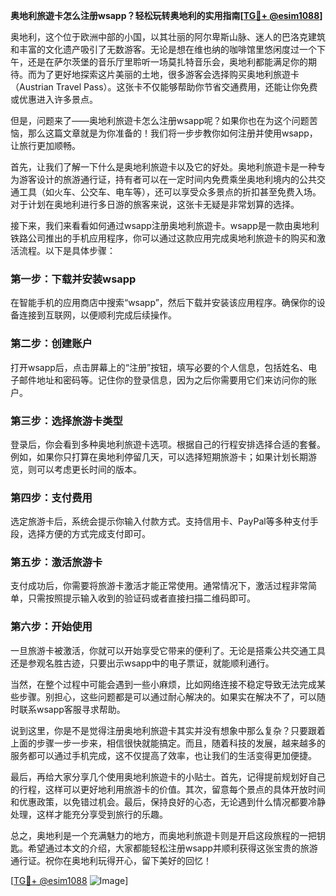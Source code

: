 **奥地利旅遊卡怎么注册wsapp？轻松玩转奥地利的实用指南[[TG💪+ @esim1088](https://t.me/s/esim1088)]**

奥地利，这个位于欧洲中部的小国，以其壮丽的阿尔卑斯山脉、迷人的巴洛克建筑和丰富的文化遗产吸引了无数游客。无论是想在维也纳的咖啡馆里悠闲度过一个下午，还是在萨尔茨堡的音乐厅里聆听一场莫扎特音乐会，奥地利都能满足你的期待。而为了更好地探索这片美丽的土地，很多游客会选择购买奥地利旅遊卡（Austrian Travel Pass）。这张卡不仅能够帮助你节省交通费用，还能让你免费或优惠进入许多景点。

但是，问题来了——奥地利旅遊卡怎么注册wsapp呢？如果你也在为这个问题苦恼，那么这篇文章就是为你准备的！我们将一步步教你如何注册并使用wsapp，让旅行更加顺畅。

首先，让我们了解一下什么是奥地利旅遊卡以及它的好处。奥地利旅遊卡是一种专为游客设计的旅游通行证，持有者可以在一定时间内免费乘坐奥地利境内的公共交通工具（如火车、公交车、电车等），还可以享受众多景点的折扣甚至免费入场。对于计划在奥地利进行多日游的旅客来说，这张卡无疑是非常划算的选择。

接下来，我们来看看如何通过wsapp注册奥地利旅遊卡。wsapp是一款由奥地利铁路公司推出的手机应用程序，你可以通过这款应用完成奥地利旅遊卡的购买和激活流程。以下是具体步骤：

### 第一步：下载并安装wsapp

在智能手机的应用商店中搜索“wsapp”，然后下载并安装该应用程序。确保你的设备连接到互联网，以便顺利完成后续操作。

### 第二步：创建账户

打开wsapp后，点击屏幕上的“注册”按钮，填写必要的个人信息，包括姓名、电子邮件地址和密码等。记住你的登录信息，因为之后你需要用它们来访问你的账户。

### 第三步：选择旅游卡类型

登录后，你会看到多种奥地利旅遊卡选项。根据自己的行程安排选择合适的套餐。例如，如果你只打算在奥地利停留几天，可以选择短期旅游卡；如果计划长期游览，则可以考虑更长时间的版本。

### 第四步：支付费用

选定旅游卡后，系统会提示你输入付款方式。支持信用卡、PayPal等多种支付手段，选择方便的方式完成支付即可。

### 第五步：激活旅游卡

支付成功后，你需要将旅游卡激活才能正常使用。通常情况下，激活过程非常简单，只需按照提示输入收到的验证码或者直接扫描二维码即可。

### 第六步：开始使用

一旦旅游卡被激活，你就可以开始享受它带来的便利了。无论是搭乘公共交通工具还是参观名胜古迹，只要出示wsapp中的电子票证，就能顺利通行。

当然，在整个过程中可能会遇到一些小麻烦，比如网络连接不稳定导致无法完成某些步骤。别担心，这些问题都是可以通过耐心解决的。如果实在解决不了，可以随时联系wsapp客服寻求帮助。

说到这里，你是不是觉得注册奥地利旅遊卡其实并没有想象中那么复杂？只要跟着上面的步骤一步一步来，相信很快就能搞定。而且，随着科技的发展，越来越多的服务都可以通过手机完成，这不仅提高了效率，也让我们的生活变得更加便捷。

最后，再给大家分享几个使用奥地利旅遊卡的小贴士。首先，记得提前规划好自己的行程，这样可以更好地利用旅游卡的价值。其次，留意每个景点的具体开放时间和优惠政策，以免错过机会。最后，保持良好的心态，无论遇到什么情况都要冷静处理，这样才能充分享受到旅行的乐趣。

总之，奥地利是一个充满魅力的地方，而奥地利旅遊卡则是开启这段旅程的一把钥匙。希望通过本文的介绍，大家都能轻松注册wsapp并顺利获得这张宝贵的旅游通行证。祝你在奥地利玩得开心，留下美好的回忆！

[[TG💪+ @esim1088](https://t.me/s/esim1088) ![Image](https://i.postimg.cc/4NQfJmqS/Snipaste-2025-05-13-00-14-12.png)]